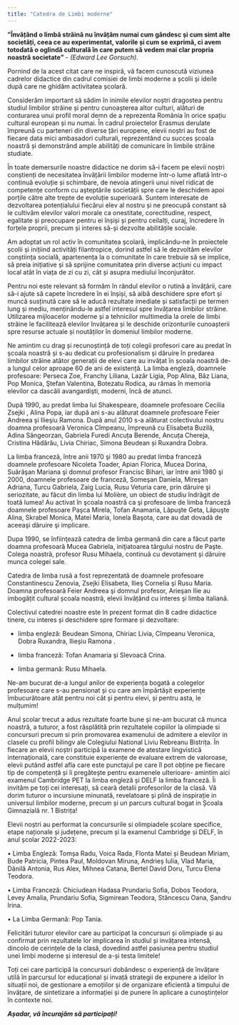 ```yaml
---
title: "Catedra de Limbi moderne"
---
```


**”Învățând o limbă străină nu învățăm numai cum gândesc și cum simt alte societăți, ceea ce au experimentat, valorile și cum se exprimă, ci avem totodată o oglindă culturală în care putem să vedem mai clar propria noastră societate”** -  *(Edward Lee Gorsuch)*.

Pornind de la acest citat care ne inspiră, vă facem cunoscută viziunea cadrelor didactice din cadrul comisiei de limbi moderne a școlii și ideile după care ne ghidăm activitatea școlară.

Considerăm important să sădim în inimile elevilor noștri dragostea pentru studiul limbilor străine și pentru cunoașterea altor culturi, alături de conturarea unui profil moral demn de a reprezenta România în orice spațiu cultural european și nu numai. În cadrul proiectelor Erasmus derulate împreună cu parteneri din diverse țări europene, elevii noștri au fost de fiecare data mici ambasadori culturali, reprezentând cu succes școala noastră și demonstrând ample abilități de comunicare în limbile străine studiate.

În toate demersurile noastre didactice ne dorim să-i facem pe elevii noștri conștienți de necesitatea învățării limbilor moderne într-o lume aflată într-o continuă evoluție și schimbare, de nevoia atingerii unui nivel ridicat de competențe conform cu așteptările societății spre care le deschidem apoi porțile către alte trepte de evoluție superioară. Suntem interesate de dezvoltarea potențialului fiecărui elev al nostru și ne preocupă constant să le cultivăm elevilor valori morale ca onestitate, corectitudine, respect, egalitate și preocupare pentru ei înșiși și pentru ceilalți, curaj, încredere în forțele proprii, precum și interes să-și dezvolte abilitățile sociale.

Am adoptat un rol activ în comunitatea școlară, implicându-ne în proiectele școlii și inițiind activități filantropice, dorind astfel să le dezvoltăm elevilor conștiința socială, apartenența la o comunitate în care trebuie să se implice, să preia inițiative și să sprijine comunitatea prin diverse acțiuni cu impact local atât în viața de zi cu zi, cât și asupra mediului înconjurător.

Pentru noi este relevant să formăm în rândul elevilor o rutină a învățării, care să-i ajute să capete încredere în ei înșiși, să aibă deschidere spre efort și muncă susținută care să le aducă rezultate imediate și satisfacții pe termen lung și mediu, menținându-le astfel interesul spre învățarea limbilor străine. Utilizarea mijloacelor moderne și a tehnicilor multimedia la orele de limbi străine le facilitează elevilor învățarea și le deschide orizonturile cunoașterii spre resurse actuale și noutăților în domeniul limbilor moderne.

Ne amintim cu drag și recunoștință de toți colegii profesori care au predat în școala noastră și s-au dedicat cu profesionalism și dăruire în predarea limbilor străine atâtor generații de elevi care au invățat în școala noastră de-a lungul celor aproape 60 de ani de existență. La limba engleză, doamnele profesoare: Perseca Zoe, Franchy Liliana, Lazãr Ligia, Pop Alina, Bâz Liana, Pop Monica, Ştefan Valentina, Botezatu Rodica, au rãmas în memoria elevilor ca dascãli avangardişti, moderni, încã de atunci.

Dupã 1990, au predat limba lui Shakespeare, doamnele profesoare Cecilia Zsejki , Alina Popa, iar după ani s-au alăturat doamnele profesoare Feier Andreea și Ilieşiu Ramona. După anul 2010 s-a alăturat colectivului nostru doamna profesoară Veronica Cîmpeanu, împreună cu Elisabeta Buzilã, Adina Sângeorzan, Gabriela Furedi Ancuța Berende, Ancuța Chereja, Cristina Hădărău, Livia Chiriac, Simona Beudean și Ruxandra Dobra.

La limba francezã, între anii 1970 şi 1980 au predat limba franceză doamnele profesoare Nicoleta Toader, Apian Florica, Mucea Dorina, Suãrãşan Mariana şi domnul profesor Francisc Bihari, iar între anii 1980 şi 2000, doamnele profesoare de franceză, Someşan Daniela, Mireşan Adriana, Turcu Gabriela, Zaig Lucia, Rusu Veturia care, prin dãruire şi seriozitate, au fãcut din limba lui Molière, un obiect de studiu îndrãgit de toatã lumea! Au activat în şcoala noastră ca şi profesoare de limba franceză doamnele profesoare Paşca Mirela, Tofan Anamaria, Lăpuşte Geta, Lãpuşte Alina, Skrabel Monica, Matei Maria, Ionela Başota, care au dat dovadã de aceeaşi dãruire şi implicare.

Dupa 1990, se înfiinţeazã catedra de limba germană din care a fãcut parte doamna profesoarã Mucea Gabriela, iniţiatoarea târgului nostru de Paşte. Colega noastrã, profesor Rusu Mihaela, continuã cu devotament și dăruire munca colegei sale.

Catedra de limba rusã a fost reprezentatã de doamnele profesoare Constantinescu Zenovia, Zsejki Elisabeta, Ilieş Cornelia şi Rusu Maria. Doamna profesoarã Feier Andreea şi domnul profesor, Arieşan Ilie au imbogățit cultural școala noastră, elevii învățând cu interes şi limba italianã.

Colectivul catedrei noastre este în prezent format din 8 cadre didactice tinere, cu interes și deschidere spre formare și dezvoltare:

- limba engleză: Beudean Simona, Chiriac Livia, Cîmpeanu Veronica, Dobra Ruxandra, Ilieșiu Ramona .

- limba franceză: Tofan Anamaria și Slevoacă Crina.

- limba germană: Rusu Mihaela.

Ne-am bucurat de-a lungul anilor de experiența bogată a colegelor profesoare care s-au pensionat și cu care am împărtășit experiențe îmbucurătoare atât pentru noi cât și pentru elevi, și pentru asta, le mulțumim!

Anul școlar trecut a adus rezultate foarte bune și ne-am bucurat că munca noastră, a tuturor, a fost răsplătită prin rezultatele copiilor la olimpiade si concursuri precum si prin promovarea examenului de admitere a elevilor in clasele cu profil bilingv ale Colegiului National Liviu Rebreanu Bistrița. În fiecare an elevii noștri participă la examene de atestare lingvistică internațională, care constituie experiențe de evaluare extrem de valoroase, elevii putând astfel afla care este punctajul pe care îl pot obține pe fiecare tip de competență și îi pregătește pentru examenele ulterioare- amintim aici examenul Cambridge PET la limba engleză și DELF la limba franceză. Îi invităm pe toți cei interesați, să ceară detalii profesorilor de la clasă. Vă dorim tuturor o incursiune minunată, revelatoare și plină de inspirație in universul limbilor moderne, precum și un parcurs cultural bogat in Școala Gimnazială nr. 1 Bistrița!

Elevii noștri au performat la concursurile si olimpiadele școlare specifice, etape naționale și județene, precum și la examenul Cambridge și DELF, în anul școlar 2022-2023:

• Limba Engleză: Tomșa Radu, Voica Rada¸ Flonta Matei și Beudean Miriam, Bude Patricia, Pintea Paul, Moldovan Miruna, Andrieș Iulia, Vlad Maria, Dănilă Antonia, Rus Alex, Mihnea Catana, Bertel David Doru, Turcu Elena Teodora.

• Limba Franceză: Chiciudean Hadasa Prundariu Sofia, Dobos Teodora, Levey Amalia, Prundariu Sofia, Sigmirean Teodora, Stăncescu Oana, Șandru Irina.

• La Limba Germană: Pop Tania.

Felicitări tuturor elevilor care au participat la concursuri și olimpiade și au confirmat prin rezultatele lor implicarea în studiul și invățarea intensă, dincolo de cerințele de la clasă, dovedind astfel pasiunea pentru studiul unei limbi moderne și interesul de a-și testa limitele!

Toți cei care participă la concursuri dobândesc o experiență de învățare utilă în parcursul lor educațional și invață strategii de expunere a ideilor în situații noi, de gestionare a emoțiilor și de organizare eficientă a timpului de învățare, de sintetizare a informației și de punere în aplicare a cunoștințelor în contexte noi.

***Așadar, vă încurajăm să participați!***
